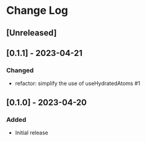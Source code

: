 # Change Log

## [Unreleased]

## [0.1.1] - 2023-04-21
### Changed
- refactor: simplify the use of useHydratedAtoms #1

## [0.1.0] - 2023-04-20
### Added
- Initial release
